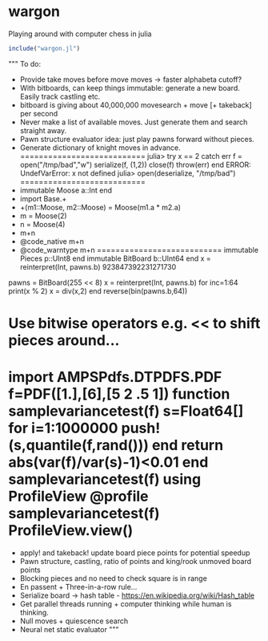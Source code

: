 # wargon
Playing around with computer chess in julia

```julia
include("wargon.jl")
```

"""
To do:
 - Provide take moves before move moves -> faster alphabeta cutoff?
 - With bitboards, can keep things immutable: generate a new board. Easily track castling etc.
 - bitboard is giving about 40,000,000 movesearch + move [+ takeback] per second
 - Never make a list of available moves. Just generate them and search straight away.
 - Pawn structure evaluator idea: just play pawns forward without pieces.
 - Generate dictionary of knight moves in advance.
===========================
julia> try
          x == 2
       catch err
          f = open("/tmp/bad","w")
          serialize(f, (1,2))
          close(f)
          throw(err)
       end
ERROR: UndefVarError: x not defined
julia> open(deserialize, "/tmp/bad")
===========================
 - immutable Moose
     a::Int
   end
 - import Base.+ 
 - +(m1::Moose, m2::Moose) = Moose(m1.a * m2.a)
 - m = Moose(2)
 - n = Moose(4)
 - m+n 
 - @code_native m+n
 - @code_warntype m+n
===========================
immutable Pieces
   p::UInt8
end
immutable BitBoard
   b::UInt64
end
x = reinterpret(Int, pawns.b)
923847392231271730

pawns = BitBoard(255 << 8)
x = reinterpret(Int, pawns.b)
for inc=1:64
  print(x % 2)
  x = div(x,2)
end
reverse(bin(pawns.b,64))

Use bitwise operators e.g. << to shift pieces around...
===========================
import AMPSPdfs.DTPDFS.PDF
f=PDF([1.],[6],[5 2 .5 1])
function samplevariancetest(f)
    s=Float64[]
    for i=1:1000000
        push!(s,quantile(f,rand()))
    end
  return abs(var(f)/var(s)-1)<0.01
end
samplevariancetest(f)
using ProfileView
@profile samplevariancetest(f)
ProfileView.view()
===========================
 - apply! and takeback! update board piece points for potential speedup
 - Pawn structure, castling, ratio of points and king/rook unmoved board points
 - Blocking pieces and no need to check square is in range
 - En passent + Three-in-a-row rule...
 - Serialize board -> hash table - https://en.wikipedia.org/wiki/Hash_table
 - Get parallel threads running + computer thinking while human is thinking.
 - Null moves + quiescence search
 - Neural net static evaluator
"""
